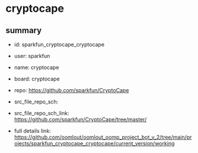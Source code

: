# cryptocape
 
## summary 
* id: sparkfun_cryptocape_cryptocape
* user: sparkfun
* name: cryptocape
* board: cryptocape
* repo: https://github.com/sparkfun/CryptoCape



* src_file_repo_sch: 
* src_file_repo_sch_link: https://github.com/sparkfun/CryptoCape/tree/master/
* full details link: https://github.com/oomlout/oomlout_oomp_project_bot_v_2/tree/main/projects/sparkfun_cryptocape_cryptocape/current_version/working  







